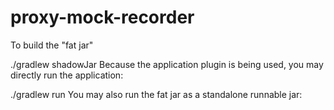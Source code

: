 # proxy-mock-recorder

To build the "fat jar"

./gradlew shadowJar
Because the application plugin is being used, you may directly run the application:

./gradlew run
You may also run the fat jar as a standalone runnable jar: